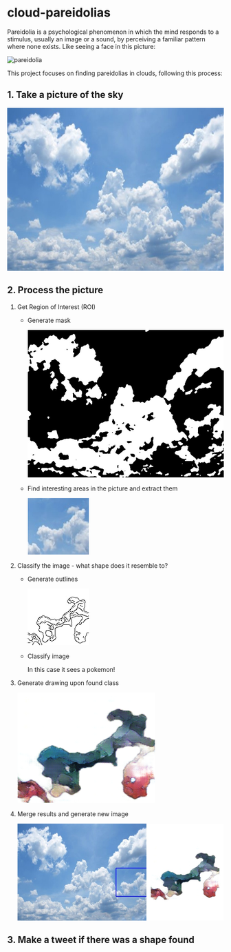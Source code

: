# cloud-pareidolias

Pareidolia is a psychological phenomenon in which the mind responds to a stimulus, usually an image or a sound, by perceiving a familiar pattern where none exists. Like seeing a face in this picture:

![pareidolia](https://www.artnews.com/wp-content/uploads/2017/08/4689253598_ccaa7fe938_b.jpg)

This project focuses on finding pareidolias in clouds, following this process:
## 1. Take a picture of the sky

   ![mask img](https://raw.githubusercontent.com/msotomorras/cloud-pareidolias/master/05-Debug/img_0.jpg)
       
## 2. Process the picture

1. Get Region of Interest (ROI)

   * Generate mask
   
      ![mask img](https://raw.githubusercontent.com/msotomorras/cloud-pareidolias/master/05-Debug/img_0_mask.jpg)
   
   * Find interesting areas in the picture and extract them
   
      ![bounding box](https://raw.githubusercontent.com/msotomorras/cloud-pareidolias/master/02-Classify/img_0.jpg)
   
2. Classify the image - what shape does it resemble to?

   * Generate outlines
    
      ![outlines](https://raw.githubusercontent.com/msotomorras/cloud-pareidolias/master/02-Classify/outlines/img_0.jpg)
   
   * Classify image
   
      In this case it sees a pokemon!

3. Generate drawing upon found class

   ![pix2pix](https://raw.githubusercontent.com/msotomorras/cloud-pareidolias/master/04-Results/images/img_0.png)
   
4. Merge results and generate new image
   
   ![final](https://raw.githubusercontent.com/msotomorras/cloud-pareidolias/master/04-Results/final/final_img_0.jpg)


## 3. Make a tweet if there was a shape found
